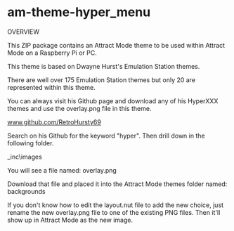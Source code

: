 # am-theme-hyper_menu

OVERVIEW

This ZIP package contains an Attract Mode theme to be used within Attract Mode on a Raspberry Pi or PC.

This theme is based on Dwayne Hurst's Emulation Station themes.

There are well over 175 Emulation Station themes but only 20 are represented within this theme.

You can always visit his Github page and download any of his HyperXXX themes and use the overlay.png file in this theme.

www.github.com/RetroHursty69

Search on his Github for the keyword "hyper".  Then drill down in the following folder.

_inc\images

You will see a file named:  overlay.png

Download that file and placed it into the Attract Mode themes folder named: backgrounds

If you don't know how to edit the layout.nut file to add the new choice, just rename the new overlay.png file to one of the existing PNG files.  Then it'll show up in Attract Mode as the new image.
